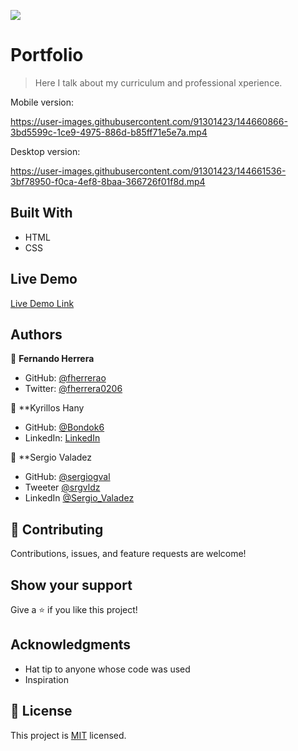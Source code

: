 ![](https://img.shields.io/badge/Microverse-blueviolet)

# Portfolio

> Here I talk about my curriculum and professional xperience.

Mobile version:

https://user-images.githubusercontent.com/91301423/144660866-3bd5599c-1ce9-4975-886d-b85ff71e5e7a.mp4

Desktop version:

https://user-images.githubusercontent.com/91301423/144661536-3bf78950-f0ca-4ef8-8baa-366726f01f8d.mp4


## Built With

- HTML
- CSS

## Live Demo

[Live Demo Link](https://fherrerao.github.io/Portfolio/)

## Authors

👤 **Fernando Herrera**

- GitHub: [@fherrerao](https://github.com/fherrerao)
- Twitter: [@fherrera0206](https://twitter.com/fherrera0206)

👤 **Kyrillos Hany

- GitHub: [@Bondok6](https://github.com/Bondok6)
- LinkedIn: [LinkedIn](https://linkedin.com/in/linkedinhandle)

👤 **Sergio Valadez

- GitHub: [@sergiogval](https://github.com/sergiogval/)
- Tweeter [@srgvldz](https://twitter.com/srgvldz)
- LinkedIn [@Sergio_Valadez](https://www.linkedin.com/in/sergio-valadez-282153216/)


## 🤝 Contributing

Contributions, issues, and feature requests are welcome!


## Show your support

Give a ⭐️ if you like this project!

## Acknowledgments

- Hat tip to anyone whose code was used
- Inspiration

## 📝 License

This project is [MIT](./MIT.md) licensed.
